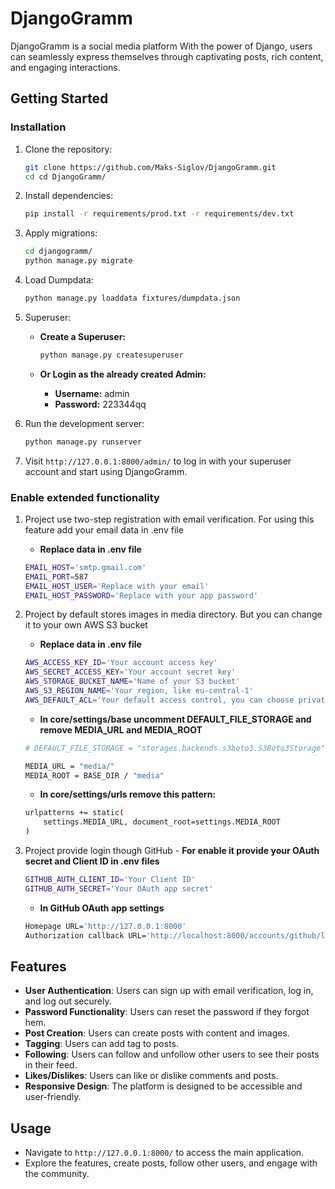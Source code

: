 # DjangoGramm

DjangoGramm is a social media platform With the power of Django, users can seamlessly express themselves through captivating posts, rich content, and engaging interactions.


## Getting Started


### Installation

1. Clone the repository:

    ```bash
    git clone https://github.com/Maks-Siglov/DjangoGramm.git
    cd cd DjangoGramm/

    ```

2. Install dependencies:

    ```bash
    pip install -r requirements/prod.txt -r requirements/dev.txt

    ```

3. Apply migrations:

    ```bash
    cd djangogramm/
    python manage.py migrate
    ```
   
4. Load Dumpdata:

    ```bash
    python manage.py loaddata fixtures/dumpdata.json
    ```

5. Superuser:

   - **Create a Superuser:**
     ```bash
     python manage.py createsuperuser
     ```

   - **Or Login as the already created Admin:**
     - **Username:** admin
     - **Password:** 223344qq

    
6. Run the development server:

    ```bash
    python manage.py runserver
    ```

7. Visit `http://127.0.0.1:8000/admin/` to log in with your superuser account and start using DjangoGramm.


### Enable extended functionality

1. Project use two-step registration with email verification. For using this feature add your email data in .env file
    - **Replace data in .env file**
     ```bash
    EMAIL_HOST='smtp.gmail.com'
    EMAIL_PORT=587
    EMAIL_HOST_USER='Replace with your email'
    EMAIL_HOST_PASSWORD='Replace with your app password'    
    ```

2. Project by default stores images in media directory. But you can change it to your own AWS S3 bucket

    - **Replace data in .env file**
     ```bash
    AWS_ACCESS_KEY_ID='Your account access key'
    AWS_SECRET_ACCESS_KEY='Your account secret key'
    AWS_STORAGE_BUCKET_NAME='Name of your S3 bucket'
    AWS_S3_REGION_NAME='Your region, like eu-central-1'
    AWS_DEFAULT_ACL='Your default access control, you can choose private/public-read ...'  
    ```
   
   - **In core/settings/base uncomment DEFAULT_FILE_STORAGE and remove MEDIA_URL and MEDIA_ROOT**
    ```bash
    # DEFAULT_FILE_STORAGE = "storages.backends.s3boto3.S3Boto3Storage"

    MEDIA_URL = "media/"
    MEDIA_ROOT = BASE_DIR / "media"
    ```
   
   - **In core/settings/urls remove this pattern:**
    ```bash
    urlpatterns += static(
        settings.MEDIA_URL, document_root=settings.MEDIA_ROOT
    )
    ```

3. Project provide login though GitHub
       - **For enable it provide your OAuth secret and Client ID in .env files**
    ```bash
    GITHUB_AUTH_CLIENT_ID='Your Client ID'
    GITHUB_AUTH_SECRET='Your OAuth app secret'
    ```
       
    - **In GitHub OAuth app settings**
     ```bash
    Homepage URL='http://127.0.0.1:8000'
    Authorization callback URL='http://localhost:8000/accounts/github/login/'
    ```

## Features

- **User Authentication**: Users can sign up with email verification, log in, and log out securely.
- **Password Functionality**: Users can reset the password if they forgot hem.
- **Post Creation**: Users can create posts with content and images.
- **Tagging**: Users can add tag to posts.
- **Following**: Users can follow and unfollow other users to see their posts in their feed.
- **Likes/Dislikes**: Users can like or dislike comments and posts.
- **Responsive Design**: The platform is designed to be accessible and user-friendly.

## Usage

- Navigate to `http://127.0.0.1:8000/` to access the main application.
- Explore the features, create posts, follow other users, and engage with the community.
